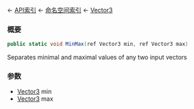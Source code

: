 ← [API索引](Api-Index) ← [命名空间索引](Namespace-Index) ← [Vector3](VRageMath.Vector3)

### 概要

```csharp
public static void MinMax(ref Vector3 min, ref Vector3 max)
```

Separates minimal and maximal values of any two input vectors

### 参数

* [Vector3](VRageMath.Vector3) min
* [Vector3](VRageMath.Vector3) max
